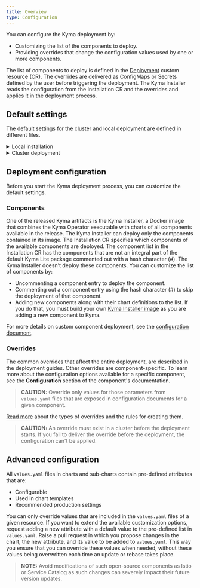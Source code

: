 ```yaml
---
title: Overview
type: Configuration
---
```


You can configure the Kyma deployment by:
  - Customizing the list of the components to deploy.
  - Providing overrides that change the configuration values used by one or more components.

The list of components to deploy is defined in the [Deployment](#custom-resource-installation) custom resource (CR).
The overrides are delivered as ConfigMaps or Secrets defined by the user before triggering the deployment.
The Kyma Installer reads the configuration from the Installation CR and the overrides and applies it in the deployment process.


## Default settings

The default settings for the cluster and local deployment are defined in different files.

<div tabs name="default-settings" group="configuration">
  <details>
  <summary label="local-installation">
  Local installation
  </summary>

  For the list of all components available to deploy see the `installer-cr.yaml.tpl` file.
  For the list of the default deployment overrides see the `installer-config-local.yaml.tpl` file.
  Other configuration values are defined directly in the configuration of the respective components.

  >**CAUTION:** The default configuration uses tested and recommended settings. Change them at your own risk.
  </details>
  <details>
  <summary label="cluster-deployment">
  Cluster deployment
  </summary>

  The default deployment flow uses a Kyma release.
  All components available in a given release are listed in the  `kyma-installer-cluster.yaml`, which is one of the release artifacts.
  Any required overrides are described in the [cluster deployment guide](#installation-install-kyma-on-a-cluster).
  Other settings are defined directly in the configuration of the components released with the given Kyma version.
  </details>
</div>

## Deployment configuration

Before you start the Kyma deployment process, you can customize the default settings.

### Components

One of the released Kyma artifacts is the Kyma Installer, a Docker image that combines the Kyma Operator executable with charts of all components available in the release.
The Kyma Installer can deploy only the components contained in its image.
The Installation CR specifies which components of the available components are deployed.
The component list in the Installation CR has the components that are not an integral part of the default Kyma Lite package commented out with a hash character (#). The Kyma Installer doesn't deploy these components.
You can customize the list of components by:
- Uncommenting a component entry to deploy the component.
- Commenting out a component entry using the hash character (#) to skip the deployment of that component.
- Adding new components along with their chart definitions to the list. If you do that, you must build your own [Kyma Installer image](#installation-use-your-own-kyma-installer-image) as you are adding a new component to Kyma.

For more details on custom component deployment, see the [configuration document](#configuration-custom-component-installation).

### Overrides

The common overrides that affect the entire deployment, are described in the deployment guides.
Other overrides are component-specific.
To learn more about the configuration options available for a specific component, see the **Configuration** section of the component's documentation.

>**CAUTION:** Override only values for those parameters from `values.yaml` files that are exposed in configuration documents for a given component.

[Read more](#configuration-helm-overrides-for-kyma-installation) about the types of overrides and the rules for creating them.

>**CAUTION:** An override must exist in a cluster before the deployment starts. If you fail to deliver the override before the deployment, the configuration can't be applied.

## Advanced configuration

All `values.yaml` files in charts and sub-charts contain pre-defined attributes that are:
- Configurable
- Used in chart templates
- Recommended production settings

You can only override values that are included in the `values.yaml` files of a given resource. If you want to extend the available customization options, request adding a new attribute with a default value to the pre-defined list in `values.yaml`. Raise a pull request in which you propose changes in the chart, the new attribute, and its value to be added to `values.yaml`. This way you ensure that you can override these values when needed, without these values being overwritten each time an update or rebase takes place.

>**NOTE:** Avoid modifications of such open-source components as Istio or Service Catalog as such changes can severely impact their future version updates.
